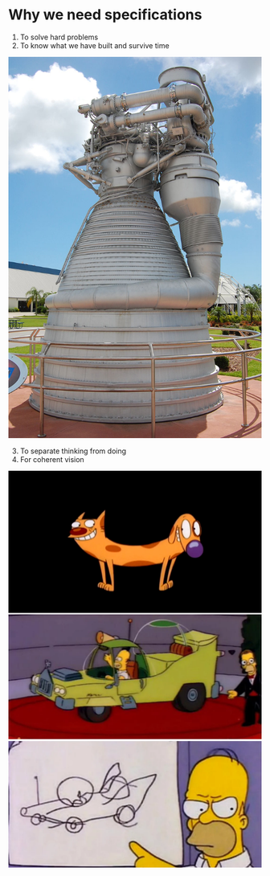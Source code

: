 # Why we need specifications

1. To solve hard problems
2. To know what we have built and survive time

![](assets/f1.jpg)

3. To separate thinking from doing
4. For coherent vision

![](assets/catdog.jpg)
![](assets/thehomer.webp)